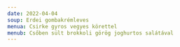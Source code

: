 ```yaml
---
date: 2022-04-04
soup: Erdei gombakrémleves
menua: Csirke gyros vegyes körettel
menub: Csőben sült brokkoli görög joghurtos salátával
---
```

